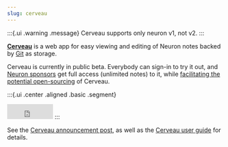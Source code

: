 ```yaml
---
slug: cerveau
---
```


:::{.ui .warning .message}
Cerveau supports only neuron v1, not v2.
:::

[**Cerveau**](https://www.cerveau.app/) is a web app for easy viewing and editing of Neuron notes backed by [Git](https://guides.github.com/introduction/git-handbook/) as storage.

Cerveau is currently in public beta. Everybody can sign-in to try it out, and [Neuron sponsors](https://github.com/sponsors/srid) get full access (unlimited notes) to it, while [facilitating the potential open-sourcing](https://twitter.com/sridca/status/1302280845902970883) of Cerveau.

:::{.ui .center .aligned .basic .segment}
<iframe src="https://github.com/sponsors/srid/button" title="Sponsor srid" height="35" width="107" style="border: 0;"></iframe>
:::

See the [Cerveau announcement post](https://www.srid.ca/689c4a39.html), as well as the [Cerveau user guide](https://guide.cerveau.app/) for details.
